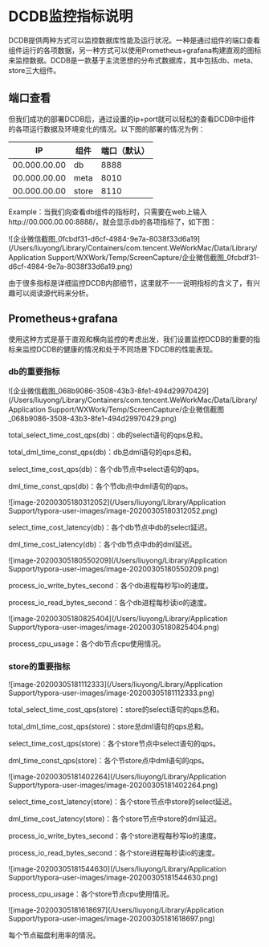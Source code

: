 # DCDB监控指标说明

DCDB提供两种方式可以监控数据库性能及运行状况。一种是通过组件的端口查看组件运行的各项数据，另一种方式可以使用Prometheus+grafana构建直观的图标来监控数据。DCDB是一款基于主流思想的分布式数据库，其中包括db、meta、store三大组件。

## 端口查看

但我们成功的部署DCDB后，通过设置的ip+port就可以轻松的查看DCDB中组件的各项运行数据及环境变化的情况。以下图的部署的情况为例：

| IP           | 组件  | 端口（默认） |
| ------------ | ----- | ------------ |
| 00.000.00.00 | db    | 8888         |
| 00.000.00.00 | meta  | 8010         |
| 00.000.00.00 | store | 8110         |

Example：当我们向查看db组件的指标时，只需要在web上输入http://00.000.00.00:8888/，就会显示db的各项指标了，如下图：

![企业微信截图_0fcbdf31-d6cf-4984-9e7a-8038f33d6a19](/Users/liuyong/Library/Containers/com.tencent.WeWorkMac/Data/Library/Application Support/WXWork/Temp/ScreenCapture/企业微信截图_0fcbdf31-d6cf-4984-9e7a-8038f33d6a19.png)

由于很多指标是详细监控DCDB内部细节，这里就不一一说明指标的含义了，有兴趣可以阅读源代码来分析。

## Prometheus+grafana

使用这种方式是基于直观和横向监控的考虑出发，我们设置监控DCDB的重要的指标来监控DCDB的健康的情况和处于不同场景下DCDB的性能表现。

### db的重要指标

![企业微信截图_068b9086-3508-43b3-8fe1-494d29970429](/Users/liuyong/Library/Containers/com.tencent.WeWorkMac/Data/Library/Application Support/WXWork/Temp/ScreenCapture/企业微信截图_068b9086-3508-43b3-8fe1-494d29970429.png)

total_select_time_cost_qps(db)：db的select语句的qps总和。

 total_dml_time_const_qps(db)：db总dml语句的qps总和。

select_time_cost_qps(db)：各个db节点中select语句的qps。

dml_time_const_qps(db)：各个节db点中dml语句的qps。

![image-20200305180312052](/Users/liuyong/Library/Application Support/typora-user-images/image-20200305180312052.png)

select_time_cost_latency(db)：各个db节点中db的select延迟。

dml_time_cost_latency(db)：各个db节点中db的dml延迟。

![image-20200305180550209](/Users/liuyong/Library/Application Support/typora-user-images/image-20200305180550209.png)

process_io_write_bytes_second：各个db进程每秒写io的速度。

process_io_read_bytes_second：各个db进程每秒读io的速度。

![image-20200305180825404](/Users/liuyong/Library/Application Support/typora-user-images/image-20200305180825404.png)

process_cpu_usage：各个db节点cpu使用情况。

### store的重要指标

![image-20200305181112333](/Users/liuyong/Library/Application Support/typora-user-images/image-20200305181112333.png)

total_select_time_cost_qps(store)：store的select语句的qps总和。

total_dml_time_cost_qps(store)：store总dml语句的qps总和。

select_time_cost_qps(store)：各个store节点中select语句的qps。

dml_time_const_qps(store)：各个节store点中dml语句的qps。

![image-20200305181402264](/Users/liuyong/Library/Application Support/typora-user-images/image-20200305181402264.png)

select_time_cost_latency(store)：各个store节点中store的select延迟。

dml_time_cost_latency(store)：各个store节点中store的dml延迟。

process_io_write_bytes_second：各个store进程每秒写io的速度。

process_io_read_bytes_second：各个store进程每秒读io的速度。

![image-20200305181544630](/Users/liuyong/Library/Application Support/typora-user-images/image-20200305181544630.png)

process_cpu_usage：各个store节点cpu使用情况。

![image-20200305181618697](/Users/liuyong/Library/Application Support/typora-user-images/image-20200305181618697.png)

每个节点磁盘利用率的情况。
